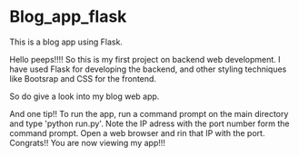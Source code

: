 # Blog_app_flask
This is a blog app using Flask.

Hello peeps!!!!
So this is my first project on backend web development. I have used Flask for developing the backend, and other styling techniques like Bootsrap and CSS for the frontend.

So do give a look into my blog web app.

And one tip!!
To run the app, run a command prompt on the main directory and type 'python run.py'. Note the IP adress with the port number form the command prompt. Open a web browser and rin that IP with the port.
Congrats!! You are now viewing my app!!!

